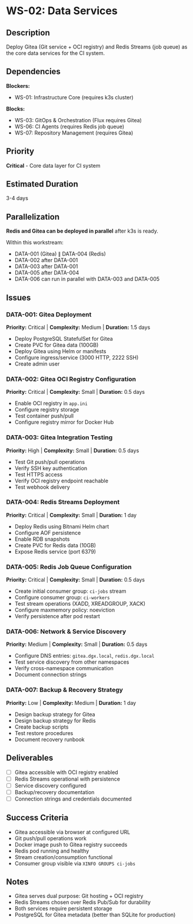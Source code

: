 # WS-02: Data Services

## Description

Deploy Gitea (Git service + OCI registry) and Redis Streams (job queue) as the core data services for the CI system.

## Dependencies

**Blockers:**
- WS-01: Infrastructure Core (requires k3s cluster)

**Blocks:**
- WS-03: GitOps & Orchestration (Flux requires Gitea)
- WS-06: CI Agents (requires Redis job queue)
- WS-07: Repository Management (requires Gitea)

## Priority

**Critical** - Core data layer for CI system

## Estimated Duration

3-4 days

## Parallelization

**Redis and Gitea can be deployed in parallel** after k3s is ready.

Within this workstream:
- DATA-001 (Gitea) ∥ DATA-004 (Redis)
- DATA-002 after DATA-001
- DATA-003 after DATA-001
- DATA-005 after DATA-004
- DATA-006 can run in parallel with DATA-003 and DATA-005

## Issues

### DATA-001: Gitea Deployment
**Priority:** Critical | **Complexity:** Medium | **Duration:** 1.5 days
- Deploy PostgreSQL StatefulSet for Gitea
- Create PVC for Gitea data (100GB)
- Deploy Gitea using Helm or manifests
- Configure ingress/service (3000 HTTP, 2222 SSH)
- Create admin user

### DATA-002: Gitea OCI Registry Configuration
**Priority:** Critical | **Complexity:** Small | **Duration:** 0.5 days
- Enable OCI registry in `app.ini`
- Configure registry storage
- Test container push/pull
- Configure registry mirror for Docker Hub

### DATA-003: Gitea Integration Testing
**Priority:** High | **Complexity:** Small | **Duration:** 0.5 days
- Test Git push/pull operations
- Verify SSH key authentication
- Test HTTPS access
- Verify OCI registry endpoint reachable
- Test webhook delivery

### DATA-004: Redis Streams Deployment
**Priority:** Critical | **Complexity:** Small | **Duration:** 1 day
- Deploy Redis using Bitnami Helm chart
- Configure AOF persistence
- Enable RDB snapshots
- Create PVC for Redis data (10GB)
- Expose Redis service (port 6379)

### DATA-005: Redis Job Queue Configuration
**Priority:** Critical | **Complexity:** Small | **Duration:** 0.5 days
- Create initial consumer group: `ci-jobs` stream
- Configure consumer group: `ci-workers`
- Test stream operations (XADD, XREADGROUP, XACK)
- Configure maxmemory policy: noeviction
- Verify persistence after pod restart

### DATA-006: Network & Service Discovery
**Priority:** Medium | **Complexity:** Small | **Duration:** 0.5 days
- Configure DNS entries: `gitea.dgx.local`, `redis.dgx.local`
- Test service discovery from other namespaces
- Verify cross-namespace communication
- Document connection strings

### DATA-007: Backup & Recovery Strategy
**Priority:** Low | **Complexity:** Medium | **Duration:** 1 day
- Design backup strategy for Gitea
- Design backup strategy for Redis
- Create backup scripts
- Test restore procedures
- Document recovery runbook

## Deliverables

- [ ] Gitea accessible with OCI registry enabled
- [ ] Redis Streams operational with persistence
- [ ] Service discovery configured
- [ ] Backup/recovery documentation
- [ ] Connection strings and credentials documented

## Success Criteria

- Gitea accessible via browser at configured URL
- Git push/pull operations work
- Docker image push to Gitea registry succeeds
- Redis pod running and healthy
- Stream creation/consumption functional
- Consumer group visible via `XINFO GROUPS ci-jobs`

## Notes

- Gitea serves dual purpose: Git hosting + OCI registry
- Redis Streams chosen over Redis Pub/Sub for durability
- Both services require persistent storage
- PostgreSQL for Gitea metadata (better than SQLite for production)

